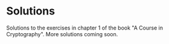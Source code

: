 # Solutions
Solutions to the exercises in chapter 1 of the book "A Course in Cryptography". More solutions coming soon.

